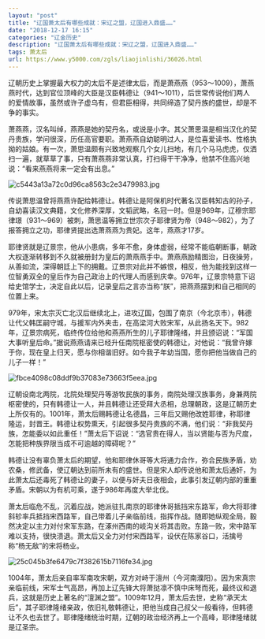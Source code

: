 ```yaml
---
layout: "post"
title: "辽国萧太后有哪些成就：宋辽之盟，辽国进入鼎盛……"
date: "2018-12-17 16:15"
categories: "辽金历史"
description: "辽国萧太后有哪些成就：宋辽之盟，辽国进入鼎盛……"
tags: 萧太后
url: https://www.y5000.com/zgls/liaojinlishi/36026.html
---
```






辽朝历史上掌握最大权力的太后不是述律太后，而是萧燕燕（953～1009），萧燕燕时代，达到官位顶峰的大臣是汉臣韩德让（941～1011），后世常传说他们两人的爱情故事，虽然或许子虚乌有，但君臣相得，共同缔造了契丹族的盛世，却是不争的事实。  

萧燕燕，汉名叫绰，燕燕是她的契丹名，或说是小字。其父萧思温是相当汉化的契丹贵族，学问很深，历任高官要职。萧燕燕自幼聪明过人，是位喜爱读书、性格执拗的姑娘。有一次，萧思温颇有兴致地观察几个女儿扫地，有几个马马虎虎，仅洒扫一遍，就草草了事，只有萧燕燕非常认真，打扫得干干净净，他禁不住高兴地说：“看来燕燕将来一定会有出息。”

![c5443a13a72c0d96ca8563c2e3479983.jpg](https://img.y5000.com/uploads/allimg/181029/c5443a13a72c0d96ca8563c2e3479983.jpg)

传说萧思温曾将燕燕许配给韩德让。韩德让是阿保机时代著名汉臣韩知古的孙子，自幼喜读汉文典籍，文化修养深厚，文韬武略，名冠一时。但是969年，辽穆宗耶律璟（931～969）被刺，萧思温等拥立世宗次子耶律贤为帝（948～982），为了报答拥立之功，耶律贤提出选萧燕燕为贵妃。这年，燕燕才17岁。

耶律贤就是辽景宗，他从小患病，多年不愈，身体虚弱，经常不能临朝断事，朝政大权逐渐转移到不久就被册封为皇后的萧燕燕手中。萧燕燕励精图治，日夜操劳，从善如流，深得朝廷上下的拥戴。辽景宗对此并不嫉恨，相反，他为能找到这样一位智勇双全的皇后作为自己政治上的代理人而感到庆幸。976年，辽景宗特意下诏给史馆学士，决定自此以后，记录皇后之言亦当称“朕”，把燕燕摆到和自己相同的位置上来。

979年，宋太宗灭亡北汉后继续北上，进攻辽国，包围了南京（今北京市），韩德让代父韩匡嗣守城，与援军内外夹击，在高梁河大败宋军，从此扬名天下。982年，辽景宗病死，临终传位给他和燕燕所生的儿子耶律隆绪，并且颁诏说：“军国大事听皇后命。”据说燕燕请来已经升任南院枢密使的韩德让，对他说：“我曾许嫁于你，现在皇上归天，愿与你相谐旧好。如今我子年幼当国，愿你把他当做自己的儿子一样！”

![fbce4098c08ddf9b37083e73663f5eea.jpg](https://img.y5000.com/uploads/allimg/181029/fbce4098c08ddf9b37083e73663f5eea.jpg)

辽朝设南北两院，北院处理契丹等游牧民族的事务，南院处理汉族事务，身兼两院枢密使的，只有韩德让一人，并且韩德让还受拜大丞相，总理朝政，这是辽朝历史上所仅有的。1001年，萧太后赐韩德让名德昌，三年后又赐他改姓耶律，称耶律隆运，封晋王。韩德让权势熏天，引起很多契丹贵族的不满，他们说：“非我契丹族，怎能委以如此重任！”萧太后下诏说：“选官贵在得人，当以贤能与否为尺度，怎能把种族界限当成不可逾越的障碍呢？”

韩德让没有辜负萧太后的期望，他和耶律休哥等大将通力合作，弥合民族矛盾，劝农桑，修武备，使辽朝达到前所未有的盛世。但是宋人却传说他和萧太后通奸，为此萧太后还毒死了韩德让的妻子，以便与奸夫日夜相会，此事引发辽朝内部的重重矛盾。宋朝以为有机可乘，遂于986年再度大举北伐。

萧太后临危不乱，沉着应战，她派驻扎南京的耶律休哥抵挡宋东路军，命大将耶律斜轸率兵抵挡宋西路军，自己带着儿子亲临前线，指挥作战。随即她纵观全局，毅然决定以主力对付宋军东路，在涿州西南的岐沟关将其击败。东路一败，宋中路军难以支持，很快溃退。萧太后又全力对付宋西路军，设伏在陈家谷口，活擒号称“杨无敌”的宋将杨业。

![25c045b3fe6479c7f382615b7116fe34.jpg](https://img.y5000.com/uploads/allimg/181029/25c045b3fe6479c7f382615b7116fe34.jpg)

1004年，萧太后亲自率军南攻宋朝，双方对峙于澶州（今河南濮阳）。因为宋真宗亲临前线，宋军士气高昂，再加上辽先锋大将萧挞凛不慎中床弩而死，最终议和退兵，这就是历史上著名的“澶渊之盟”。1009年12月，萧太后去世，史称“承天太后”，其子耶律隆绪亲政，依旧礼敬韩德让，把他当成自己叔父一般看待，但韩德让不久也去世了。耶律隆绪统治时期，辽朝的政治经济再上一个高峰，耶律隆绪就是辽圣宗。
